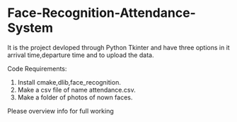 # Face-Recognition-Attendance-System
It is the project devloped through Python Tkinter and have three options in it arrival time,departure time and to upload the data.

Code Requirements:
1. Install cmake,dlib,face_recognition.
2. Make a csv file of name attendance.csv.
3. Make a folder of photos of nown faces.


Please overview info for full working
